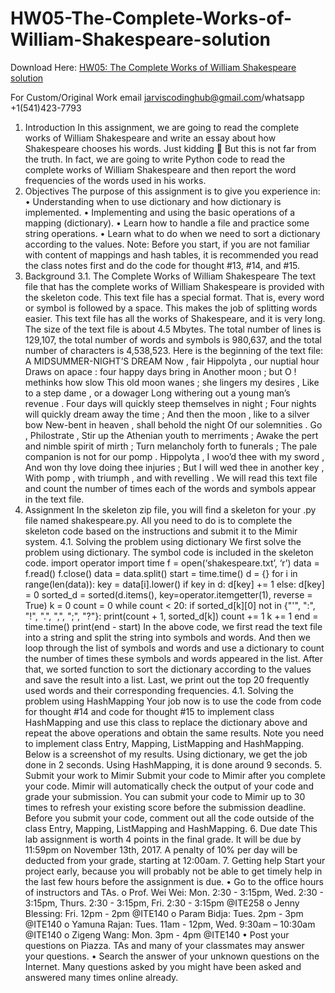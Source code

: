 # HW05-The-Complete-Works-of-William-Shakespeare-solution

Download Here: [HW05: The Complete Works of William Shakespeare solution](https://jarviscodinghub.com/assignment/hw05-the-complete-works-of-william-shakespeare-solution-2/)

For Custom/Original Work email jarviscodinghub@gmail.com/whatsapp +1(541)423-7793

1. Introduction
In this assignment, we are going to read the complete works of William Shakespeare and write
an essay about how Shakespeare chooses his words.
Just kidding 🙂 But this is not far from the truth. In fact, we are going to write Python code to
read the complete works of William Shakespeare and then report the word frequencies of the
words used in his works.
2. Objectives
The purpose of this assignment is to give you experience in:
• Understanding when to use dictionary and how dictionary is implemented.
• Implementing and using the basic operations of a mapping (dictionary).
• Learn how to handle a file and practice some string operations.
• Learn what to do when we need to sort a dictionary according to the values.
Note: Before you start, if you are not familiar with content of mappings and hash tables, it is
recommended you read the class notes first and do the code for thought #13, #14, and #15.
3. Background
3.1. The Complete Works of William Shakespeare
The text file that has the complete works of William Shakespeare is provided with the skeleton
code. This text file has a special format. That is, every word or symbol is followed by a space.
This makes the job of splitting words easier. This text file has all the works of Shakespeare, and
it is very long. The size of the text file is about 4.5 Mbytes. The total number of lines is 129,107,
the total number of words and symbols is 980,637, and the total number of characters is
4,538,523.
Here is the beginning of the text file:
A MIDSUMMER-NIGHT’S DREAM
Now , fair Hippolyta , our nuptial hour
Draws on apace : four happy days bring in
Another moon ; but O ! methinks how slow
This old moon wanes ; she lingers my desires ,
Like to a step dame , or a dowager
Long withering out a young man’s revenue .
Four days will quickly steep themselves in night ;
Four nights will quickly dream away the time ;
And then the moon , like to a silver bow
New-bent in heaven , shall behold the night
Of our solemnities .
Go , Philostrate ,
Stir up the Athenian youth to merriments ;
Awake the pert and nimble spirit of mirth ;
Turn melancholy forth to funerals ;
The pale companion is not for our pomp .
Hippolyta , I woo’d thee with my sword ,
And won thy love doing thee injuries ;
But I will wed thee in another key ,
With pomp , with triumph , and with revelling .
We will read this text file and count the number of times each of the words and symbols appear
in the text file.
4. Assignment
In the skeleton zip file, you will find a skeleton for your .py file named shakespeare.py. All you
need to do is to complete the skeleton code based on the instructions and submit it to the
Mimir system.
4.1. Solving the problem using dictionary
We first solve the problem using dictionary. The symbol code is included in the skeleton code.
import operator
import time
f = open(‘shakespeare.txt’, ‘r’)
data = f.read()
f.close()
data = data.split()
start = time.time()
d = {}
for i in range(len(data)):
key = data[i].lower()
if key in d:
d[key] += 1
else:
d[key] = 0
sorted_d = sorted(d.items(), key=operator.itemgetter(1), reverse = True)
k = 0
count = 0
while count < 20: if sorted_d[k][0] not in {"'", ":", "!", ".", ",", ";", "?"}: print(count + 1, sorted_d[k]) count += 1 k += 1 end = time.time() print(end - start) In the above code, we first read the text file into a string and split the string into symbols and words. And then we loop through the list of symbols and words and use a dictionary to count the number of times these symbols and words appeared in the list. After that, we sorted function to sort the dictionary according to the values and save the result into a list. Last, we print out the top 20 frequently used words and their corresponding frequencies. 4.1. Solving the problem using HashMapping Your job now is to use the code from code for thought #14 and code for thought #15 to implement class HashMapping and use this class to replace the dictionary above and repeat the above operations and obtain the same results. Note you need to implement class Entry, Mapping, ListMapping and HashMapping. Below is a screenshot of my results. Using dictionary, we get the job done in 2 seconds. Using HashMapping, it is done around 9 seconds. 5. Submit your work to Mimir Submit your code to Mimir after you complete your code. Mimir will automatically check the output of your code and grade your submission. You can submit your code to Mimir up to 30 times to refresh your existing score before the submission deadline. Before you submit your code, comment out all the code outside of the class Entry, Mapping, ListMapping and HashMapping. 6. Due date This lab assignment is worth 4 points in the final grade. It will be due by 11:59pm on November 13th, 2017. A penalty of 10% per day will be deducted from your grade, starting at 12:00am. 7. Getting help Start your project early, because you will probably not be able to get timely help in the last few hours before the assignment is due. • Go to the office hours of instructors and TAs. o Prof. Wei Wei: Mon. 2:30 - 3:15pm, Wed. 2:30 - 3:15pm, Thurs. 2:30 - 3:15pm, Fri. 2:30 - 3:15pm @ITE258 o Jenny Blessing: Fri. 12pm - 2pm @ITE140 o Param Bidja: Tues. 2pm - 3pm @ITE140 o Yamuna Rajan: Tues. 11am - 12pm, Wed. 9:30am – 10:30am @ITE140 o Zigeng Wang: Mon. 3pm - 4pm @ITE140 • Post your questions on Piazza. TAs and many of your classmates may answer your questions. • Search the answer of your unknown questions on the Internet. Many questions asked by you might have been asked and answered many times online already.

